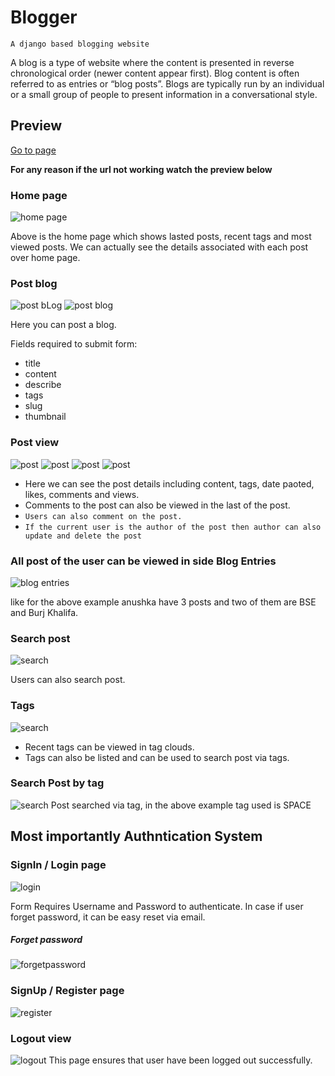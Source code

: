 # Blogger

`A django based blogging website`

A blog is a type of website where the content is presented in reverse chronological order (newer content appear first). Blog content is often referred to as entries or “blog posts”. Blogs are typically run by an individual or a small group of people to present information in a conversational style.

## Preview

<a href="https://heroku.blogger.com/">Go to page</a>

**For any reason if the url not working watch the preview below**


### Home page

![home page](https://github.com/HarshNarwariya/blogger_django_based_web/blob/main/Images/home%201.png)

Above is the home page which shows lasted posts, recent tags and most viewed posts. We can actually see the details associated with each post over home page.

### Post blog

![post bLog](https://github.com/HarshNarwariya/blogger_django_based_web/blob/main/Images/blog%20post%201.png)
![post blog](https://github.com/HarshNarwariya/blogger_django_based_web/blob/main/Images/blog%20post%202.png)

Here you can post a blog.

Fields required to submit form:
+ title 
+ content
+ describe
+ tags
+ slug
+ thumbnail


### Post view

![post](https://github.com/HarshNarwariya/blogger_django_based_web/blob/main/Images/my%20blog%201.png)
![post](https://github.com/HarshNarwariya/blogger_django_based_web/blob/main/Images/my%20blog%202.png)
![post](https://github.com/HarshNarwariya/blogger_django_based_web/blob/main/Images/my%20blog%203.png)
![post](https://github.com/HarshNarwariya/blogger_django_based_web/blob/main/Images/my%20blog%204.png)

+ Here we can see the post details including content, tags, date paoted, likes, comments and views.
+ Comments to the post can also be viewed in the last of the post.
+ `Users can also comment on the post.`
+ `If the current user is the author of the post then author can also update and delete the post`

### All post of the user can be viewed in side Blog Entries

![blog entries](https://github.com/HarshNarwariya/blogger_django_based_web/blob/main/Images/blog%20entries%201.png)

like for the above example anushka have 3 posts and two of them are BSE and Burj Khalifa.

### Search post

![search](https://github.com/HarshNarwariya/blogger_django_based_web/blob/main/Images/search.png)

Users can also search post.

### Tags
![search](https://github.com/HarshNarwariya/blogger_django_based_web/blob/main/Images/tags.png)
+ Recent tags can be viewed in tag clouds.
+ Tags can also be listed and can be used to search post via tags.

### Search Post by tag
![search](https://github.com/HarshNarwariya/blogger_django_based_web/blob/main/Images/tag%20applied.png)
Post searched via tag, in the above example tag used is SPACE


## Most importantly Authntication System

### SignIn / Login page
![login](https://github.com/HarshNarwariya/blogger_django_based_web/blob/main/Images/login%20page.png)

Form Requires Username and Password to authenticate. In case if user forget password, it can be easy reset via email.

##### Forget password
![forgetpassword](https://github.com/HarshNarwariya/blogger_django_based_web/blob/main/Images/forget%20password.png)

### SignUp / Register page
![register](https://github.com/HarshNarwariya/blogger_django_based_web/blob/main/Images/register%20page.png)

### Logout view
![logout](https://github.com/HarshNarwariya/blogger_django_based_web/blob/main/Images/logout%20page.png)
This page ensures that user have been logged out successfully.
